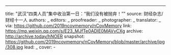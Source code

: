 -------------
title: "武汉“四类人员”集中收治第一日：“我们没有被抛弃！”"
source: 财经杂志/财经十一人
authors: _
editors: _
proofreader: _
photographer: _
translator: _
via: https://github.com/2019ncovmemory/nCovMemory
link: https://mp.weixin.qq.com/s/E23_MJfTe0ADlE0MAVvCXg
archive: http://archive.today/hNOER
snapshot: https://github.com/2019ncovmemory/nCovMemory/blob/master/archive/jpg/308.jpg
lead: _
cover: -
